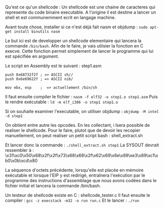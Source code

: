 Qu'est ce qu'un shellcode :
Un shellcode est une chaine de caracteres qui represente du code binaire executable. A l'origine il est destine a lancer un shell et est communemment ecrit en langage machine.

Avant toute chose, installer si ce n'est déjà fait nasm et objdump :
``sudo apt-get install binutils nasm``

Le but ici est de developper un shellcode elementaire qui lancera la commande ``/bin/bash``.
Afin de le faire, je vais utilsier la fonction en C execve.
Cette fonction permet simplement de lancer le programme qui lui est spécifiée en argument.

Le script en Assembly est le suivant :
step1.asm

    push 0x68732f2f ; => ASCII sh//
    push 0x6e69622f ; => ASCII nib/

    mov ebx, esp    ;  => actuellement /bin/sh

Il faut ensuite compiler le fichier :
``nasm -f elf32 -o step1.o step1.asm``
Puis le rendre exécutable :
``ld -m elf_i386 -o step1 step1.o``

Si on souhaite examiner l'executable, on utiliser objdump :
``objdump -M intel -d step1``

On obtient entre autre les opcodes. En les collectant, i lsera possible de realiser le shellcode.
Pour le faire, plutot que de devoir les recopier manuellement, on peut realiser un petit script bash :
shell_extract.sh

Et lancer donc la commande :
``./shell_extract.sh step1``
La SYSOUT devrait ressembler à :
\x31\xc0\x50\x68\x2f\x2f\x73\x68\x68\x2f\x62\x69\x6e\x89\xe3\x89\xc1\xb0\x0b\xcd\x80

La séquence d'octets précédente, lorsqu'elle est placée en mémoire exécutable et lorsque l'EIP y est redirigé, entraînera l'exécution par le programme des instructions d'assemblage que nous avons codées dans le fichier initial et lancera la commande /bin/bash.

Un testeur de shellcode existe en C :
shellcode_tester.c
Il faut ensuite le compiler :
``gcc -z execstack -m32 -o run run.c``
Et le lancer :
``./run``
